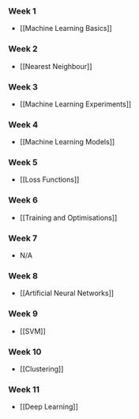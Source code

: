 ### Week 1
- [[Machine Learning Basics]]

### Week 2
- [[Nearest Neighbour]]

### Week 3
- [[Machine Learning Experiments]]

### Week 4
- [[Machine Learning Models]]

### Week 5
- [[Loss Functions]]

### Week 6
- [[Training and Optimisations]]

### Week 7
- N/A

### Week 8
- [[Artificial Neural Networks]]

### Week 9
- [[SVM]]

### Week 10
- [[Clustering]]

### Week 11
- [[Deep Learning]]

